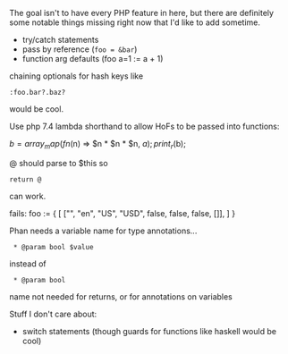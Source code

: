 The goal isn't to have every PHP feature in here, but there are definitely some notable things missing right now that I'd like to add sometime.

- try/catch statements
- pass by reference (`foo = &bar`)
- function arg defaults (foo a=1 := a + 1)

chaining optionals for hash keys like

    :foo.bar?.baz?

would be cool.

Use php 7.4 lambda shorthand to allow HoFs to be passed into functions:

$b = array_map(fn($n) => $n * $n * $n, $a);
print_r($b);

@ should parse to $this so

    return @

can work.

fails:
    foo := {
        [
            ["", "en", "US", "USD", false, false, false, []],
        ]
    }

Phan needs a variable name for type annotations...

     * @param bool $value

instead of

     * @param bool

name not needed for returns, or for annotations on variables

Stuff I don't care about:
- switch statements (though guards for functions like haskell would be cool)
